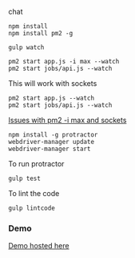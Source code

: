 chat

```
npm install
npm install pm2 -g
```


```
gulp watch
```


```
pm2 start app.js -i max --watch
pm2 start jobs/api.js --watch
```

This will work with sockets

```
pm2 start app.js --watch
pm2 start jobs/api.js --watch
```

[Issues with pm2 -i max and sockets](https://github.com/Unitech/PM2/issues/637)


```
npm install -g protractor
webdriver-manager update
webdriver-manager start
```

To run protractor

```
gulp test
```


To lint the code

```
gulp lintcode
```


### Demo
[Demo hosted here](http://happijoy.com/)
